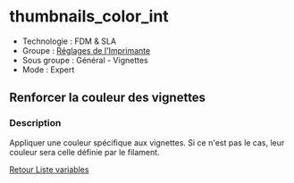 # thumbnails_color_int

* Technologie : FDM & SLA
* Groupe : [Réglages de l'Imprimante](../printer_settings/printer_settings.md)
* Sous groupe : Général - Vignettes 
* Mode : Expert

## Renforcer la couleur des vignettes

### Description

Appliquer une couleur spécifique aux vignettes. Si ce n'est pas le cas, leur couleur sera celle définie par le filament.

[Retour Liste variables](variable_list.md)